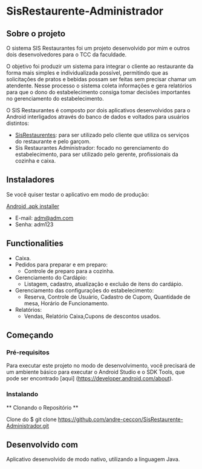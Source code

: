 # SisRestaurente-Administrador

## Sobre o projeto
O sistema SIS Restaurantes foi um projeto desenvolvido por mim e outros dois desenvolvedores para o TCC da faculdade.

O objetivo foi produzir um sistema para integrar o cliente ao restaurante da forma mais simples e individualizada possível, permitindo que as solicitações de pratos e bebidas possam ser feitas sem precisar chamar um atendente. Nesse processo o sistema coleta informações e gera relatórios para que o dono do estabelecimento consiga tomar decisões importantes no gerenciamento do estabelecimento.
	
O SIS Restaurantes é composto por dois aplicativos desenvolvidos para o Android interligados através do banco de dados e voltados para usuários distintos:
  - [SisRestaurentes](https://github.com/lucasfelipes2395/SisRestaurentes): para ser utilizado pelo cliente que utiliza os serviços do restaurante e pelo garçom.
  - Sis Restaurantes Administrador: focado no gerenciamento do estabelecimento, para ser utilizado pelo gerente, profissionais da cozinha e caixa.

## Instaladores
Se você quiser testar o aplicativo em modo de produção:

[Android .apk installer](https://play.google.com/store/apps/details?id=vinho.andre.android.com.gerenciadorvinho)
  - E-mail: adm@adm.com 
  - Senha: adm123

## Functionalities
  - Caixa.
  - Pedidos para preparar e em preparo:
    - Controle de preparo para a cozinha.
  - Gerenciamento do Cardápio:
    - Listagem, cadastro, atualização e excluão de itens do cardápio.
  - Gerenciamento das configurações do estabelecimento:
    - Reserva, Controle de Usuário, Cadastro de Cupom, Quantidade de mesa, Horário de Funcionamento.
  - Relatórios:
    - Vendas, Relatório Caixa,Cupons de descontos usados.

## Começando

### Pré-requisitos
Para executar este projeto no modo de desenvolvimento, você precisará de um ambiente básico para executar o Android Studio e o SDK Tools, que pode ser encontrado [aqui] (https://developer.android.com/about).

### Instalando
** Clonando o Repositório **

Clone do $ git clone https://github.com/andre-ceccon/SisRestaurente-Administrador.git

## Desenvolvido com
Aplicativo desenvolvido de modo nativo, utilizando a linguagem Java.
